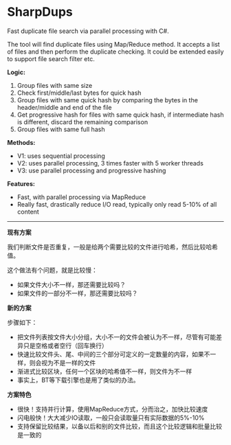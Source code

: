 # SharpDups
Fast duplicate file search via parallel processing with C#.

The tool will find duplicate files using Map/Reduce method. It accepts a list of files and then perform the duplicate checking. It could be extended easily to support file search filter etc.


**Logic:**

1. Group files with same size
2. Check first/middle/last bytes for quick hash
3. Group files with same quick hash by comparing the bytes in the header/middle and end of the file
4. Get progressive hash for files with same quick hash, if intermediate hash is different, discard the remaining comparison
5. Group files with same full hash


**Methods:**

 - V1: uses sequential processing
 - V2: uses parallel processing, 3 times faster with 5 worker threads
 - V3: use parallel processing and progressive hashing

**Features:**
 - Fast, with parallel processing via MapReduce
 - Really fast, drastically reduce I/O read, typically only read 5-10% of all content

--------------------------

**现有方案**

我们判断文件是否重复，一般是给两个需要比较的文件进行哈希，然后比较哈希值。

这个做法有个问题，就是比较慢：
 - 如果文件大小不一样，那还需要比较吗？
 - 如果文件的一部分不一样，那还需要比较吗？

**新的方案**

步骤如下：
 - 把文件列表按文件大小分组，大小不一的文件会被认为不一样，尽管有可能差异只是空格或者空行（回车换行）
 - 快速比较文件头、尾、中间的三个部分可定义的一定数量的内容，如果不一样，则会视为不是一样的文件
 - 渐进式比较区块，任何一个区块的哈希值不一样，则文件为不一样
 - 事实上，BT等下载引擎也是用了类似的办法。

**方案特色**
 - 很快！支持并行计算，使用MapReduce方式，分而治之，加快比较速度
 - 闪电般快！大大减少IO读取，一般只会读取量只有实际数据的5%-10%
 - 支持保留比较结果，以备以后和别的文件比较，而且这个比较逻辑和批量比较是一致的
